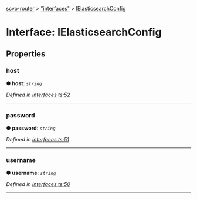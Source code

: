 [scvo-router](../README.md) > ["interfaces"](../modules/_interfaces_.md) > [IElasticsearchConfig](../interfaces/_interfaces_.ielasticsearchconfig.md)



# Interface: IElasticsearchConfig


## Properties
<a id="host"></a>

###  host

**●  host**:  *`string`* 

*Defined in [interfaces.ts:52](https://github.com/scvodigital/scvo-router/blob/5b0746b/src/interfaces.ts#L52)*





___

<a id="password"></a>

###  password

**●  password**:  *`string`* 

*Defined in [interfaces.ts:51](https://github.com/scvodigital/scvo-router/blob/5b0746b/src/interfaces.ts#L51)*





___

<a id="username"></a>

###  username

**●  username**:  *`string`* 

*Defined in [interfaces.ts:50](https://github.com/scvodigital/scvo-router/blob/5b0746b/src/interfaces.ts#L50)*





___


